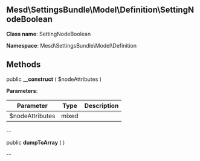 Mesd\SettingsBundle\Model\Definition\SettingNodeBoolean
---------------


**Class name**: SettingNodeBoolean

**Namespace**: Mesd\SettingsBundle\Model\Definition







    

    







Methods
-------


public **__construct** ( $nodeAttributes )











**Parameters**:

| Parameter | Type | Description |
|-----------|------|-------------|
| $nodeAttributes | mixed |  |

--

public **dumpToArray** (  )











--

